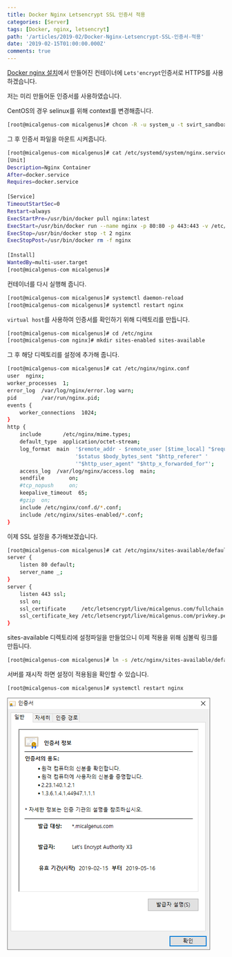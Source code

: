 ```yaml
---
title: Docker Nginx Letsencrypt SSL 인증서 적용
categories: [Server]
tags: [Docker, nginx, letsencryt]
path: '/articles/2019-02/Docker-Nginx-Letsencrypt-SSL-인증서-적용'
date: '2019-02-15T01:00:00.000Z'
comments: true
---
```


[Docker nginx 설치](/articles/2019-02/install-nginx-in-docker)에서 만들어진 컨테이너에 `Lets'encrypt`인증서로 HTTPS를 사용하겠습니다.

저는 미리 만들어둔 인증서를 사용하였습니다.

CentOS의 경우 selinux를 위해 context를 변경해줍니다.

```bash
[root@micalgenus-com micalgenus]# chcon -R -u system_u -t svirt_sandbox_file_t /etc/letsencrypt/
```

그 후 인증서 파일을 마운트 시켜줍니다.

```bash
[root@micalgenus-com micalgenus]# cat /etc/systemd/system/nginx.service
[Unit]
Description=Nginx Container
After=docker.service
Requires=docker.service

[Service]
TimeoutStartSec=0
Restart=always
ExecStartPre=/usr/bin/docker pull nginx:latest
ExecStart=/usr/bin/docker run --name nginx -p 80:80 -p 443:443 -v /etc/letsencrypt:/etc/letsencrypt -v /etc/nginx:/etc/nginx -v /var/log/nginx:/var/log/nginx nginx:latest
ExecStop=/usr/bin/docker stop -t 2 nginx
ExecStopPost=/usr/bin/docker rm -f nginx

[Install]
WantedBy=multi-user.target
[root@micalgenus-com micalgenus]#
```

컨테이너를 다시 실행해 줍니다.

```bash
[root@micalgenus-com micalgenus]# systemctl daemon-reload
[root@micalgenus-com micalgenus]# systemctl restart nginx
```

`virtual host`를 사용하여 인증서를 확인하기 위해 디렉토리를 만듭니다.

```bash
[root@micalgenus-com micalgenus]# cd /etc/nginx
[root@micalgenus-com nginx]# mkdir sites-enabled sites-available
```

그 후 해당 디렉토리를 설정에 추가해 줍니다.

```bash
[root@micalgenus-com micalgenus]# cat /etc/nginx/nginx.conf
user  nginx;
worker_processes  1;
error_log  /var/log/nginx/error.log warn;
pid        /var/run/nginx.pid;
events {
    worker_connections  1024;
}
http {
    include       /etc/nginx/mime.types;
    default_type  application/octet-stream;
    log_format  main  '$remote_addr - $remote_user [$time_local] "$request" '
                      '$status $body_bytes_sent "$http_referer" '
                      '"$http_user_agent" "$http_x_forwarded_for"';
    access_log  /var/log/nginx/access.log  main;
    sendfile        on;
    #tcp_nopush     on;
    keepalive_timeout  65;
    #gzip  on;
    include /etc/nginx/conf.d/*.conf;
    include /etc/nginx/sites-enabled/*.conf;
}
```

이제 SSL 설정을 추가해보겠습니다.

```bash
[root@micalgenus-com micalgenus]# cat /etc/nginx/sites-available/default.conf
server {
    listen 80 default;
    server_name _;
}
server {
    listen 443 ssl;
    ssl on;
    ssl_certificate     /etc/letsencrypt/live/micalgenus.com/fullchain.pem;
    ssl_certificate_key /etc/letsencrypt/live/micalgenus.com/privkey.pem;
}
```

sites-available 디렉토리에 설정파일을 만들었으니 이제 적용을 위해 심볼릭 링크를 만듭니다.

```bash
[root@micalgenus-com micalgenus]# ln -s /etc/nginx/sites-available/default.conf /etc/nginx/sites-enabled/default.conf
```

서버를 재시작 하면 설정이 적용됨을 확인할 수 있습니다.

```bash
[root@micalgenus-com micalgenus]# systemctl restart nginx
```

![img1](/img/2019-02/setup-letsencryt-ssl-in-nginx-on-docker/img1.png)
